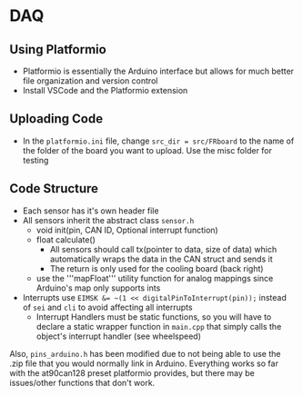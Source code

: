 # DAQ
## Using Platformio
- Platformio is essentially the Arduino interface but allows for much better file organization and version control
- Install VSCode and the Platformio extension

## Uploading Code
- In the ```platformio.ini``` file, change ```src_dir = src/FRboard``` to the name of the folder of the board you want to upload. Use the misc folder for testing

## Code Structure
- Each sensor has it's own header file
- All sensors inherit the abstract class ```sensor.h```
  - void init(pin, CAN ID, Optional interrupt function)
  - float calculate()
    - All sensors should call tx(pointer to data, size of data) which automatically wraps the data in the CAN struct and sends it
    - The return is only used for the cooling board (back right)
  - use the '''mapFloat''' utility function for analog mappings since Arduino's map only supports ints
- Interrupts use ```EIMSK &= ~(1 << digitalPinToInterrupt(pin));``` instead of ```sei``` and ```cli``` to avoid affecting all interrupts
  - Interrupt Handlers must be static functions, so you will have to declare a static wrapper function in ```main.cpp``` that simply calls the object's interrupt handler (see wheelspeed)

Also, ```pins_arduino.h``` has been modified due to not being able to use the .zip file that you would normally link in Arduino. Everything works so far with the at90can128 preset platformio provides, but there may be issues/other functions that don't work.
